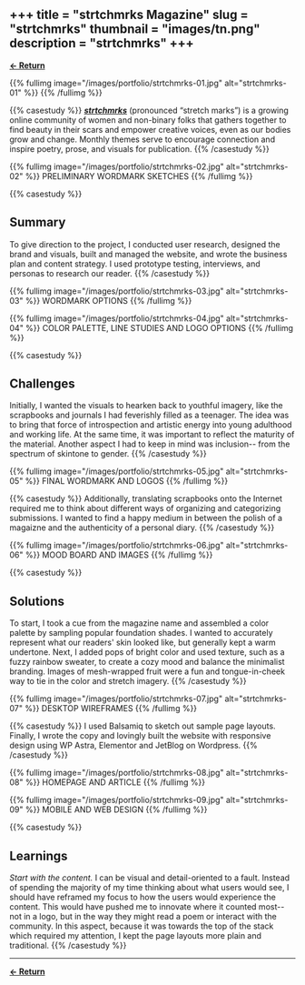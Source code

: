 +++
title = "strtchmrks Magazine"
slug = "strtchmrks"
thumbnail = "images/tn.png"
description = "strtchmrks"
+++
---------------------------
[__← Return__](/projects)

{{% fullimg image="/images/portfolio/strtchmrks-01.jpg" alt="strtchmrks-01" %}}
{{% /fullimg %}}

{{% casestudy %}}
[___strtchmrks___](https://strtchmrks.com) (pronounced “stretch marks”) is a growing online community of women and non-binary folks that gathers together to find beauty in their scars and empower creative voices, even as our bodies grow and change. Monthly themes serve to encourage connection and inspire poetry, prose, and visuals for publication.
{{% /casestudy %}}

{{% fullimg image="/images/portfolio/strtchmrks-02.jpg" alt="strtchmrks-02" %}}
PRELIMINARY WORDMARK SKETCHES
{{% /fullimg %}}

{{% casestudy %}}
## Summary
To give direction to the project, I conducted user research, designed the brand and visuals, built and managed the website, and wrote the business plan and content strategy. I used prototype testing, interviews, and personas to research our reader.
{{% /casestudy %}}

{{% fullimg image="/images/portfolio/strtchmrks-03.jpg" alt="strtchmrks-03" %}}
WORDMARK OPTIONS
{{% /fullimg %}}

{{% fullimg image="/images/portfolio/strtchmrks-04.jpg" alt="strtchmrks-04" %}}
COLOR PALETTE, LINE STUDIES AND LOGO OPTIONS
{{% /fullimg %}}

{{% casestudy %}}
## Challenges
Initially, I wanted the visuals to hearken back to youthful imagery, like the scrapbooks and journals I had feverishly filled as a teenager. The idea was to bring that force of introspection and artistic energy into young adulthood and working life. At the same time, it was important to reflect the maturity of the material. Another aspect I had to keep in mind was inclusion-- from the spectrum of skintone to gender. 
{{% /casestudy %}}

{{% fullimg image="/images/portfolio/strtchmrks-05.jpg" alt="strtchmrks-05" %}}
FINAL WORDMARK AND LOGOS
{{% /fullimg %}}

{{% casestudy %}}
Additionally, translating scrapbooks onto the Internet required me to think about different ways of organizing and categorizing submissions. I wanted to find a happy medium in between the polish of a magaizne and the authenticity of a personal diary. 
{{% /casestudy %}}

{{% fullimg image="/images/portfolio/strtchmrks-06.jpg" alt="strtchmrks-06" %}}
MOOD BOARD AND IMAGES
{{% /fullimg %}}

{{% casestudy %}}
## Solutions
To start, I took a cue from the magazine name and assembled a color palette by sampling popular foundation shades. I wanted to accurately represent what our readers' skin looked like, but generally kept a warm undertone. Next, I added pops of bright color and used texture, such as a fuzzy rainbow sweater, to create a cozy mood and balance the minimalist branding. Images of mesh-wrapped fruit were a fun and tongue-in-cheek way to tie in the color and stretch imagery.
{{% /casestudy %}}

{{% fullimg image="/images/portfolio/strtchmrks-07.jpg" alt="strtchmrks-07" %}}
DESKTOP WIREFRAMES
{{% /fullimg %}}

{{% casestudy %}}
I used Balsamiq to sketch out sample page layouts. Finally, I wrote the copy and lovingly built the website with responsive design using WP Astra, Elementor and JetBlog on Wordpress.
{{% /casestudy %}}

{{% fullimg image="/images/portfolio/strtchmrks-08.jpg" alt="strtchmrks-08" %}}
HOMEPAGE AND ARTICLE
{{% /fullimg %}}

{{% fullimg image="/images/portfolio/strtchmrks-09.jpg" alt="strtchmrks-09" %}}
MOBILE AND WEB DESIGN
{{% /fullimg %}}

{{% casestudy %}}
## Learnings
_Start with the content._ I can be visual and detail-oriented to a fault. Instead of spending the majority of my time thinking about what users would see, I should have reframed my focus to how the users would experience the content. This would have pushed me to innovate where it counted most-- not in a logo, but in the way they might read a poem or interact with the community. In this aspect, because it was towards the top of the stack which required my attention, I kept the page layouts more plain and traditional.
{{% /casestudy %}}

-----

[__← Return__](/projects)